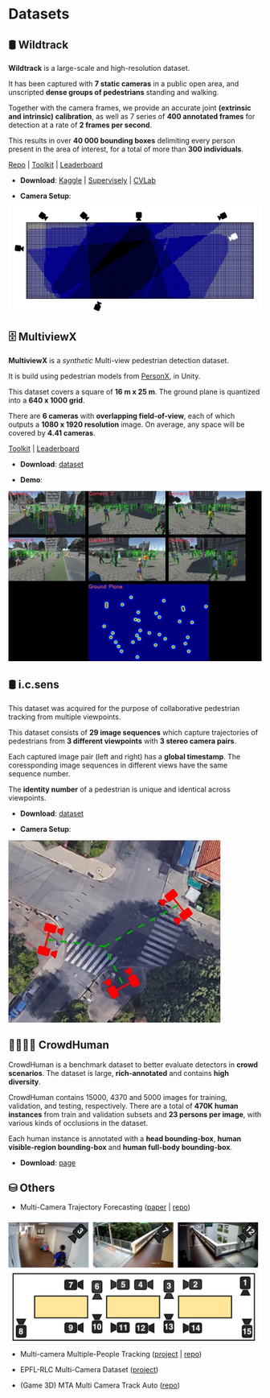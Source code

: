 # Datasets

## 🛢️ Wildtrack

**Wildtrack** is a large-scale and high-resolution dataset.

It has been captured with **7 static cameras** in a public open area, and unscripted **dense groups of pedestrians** standing and walking. 

Together with the camera frames, we provide an accurate joint **(extrinsic and intrinsic) calibration**, as well as 7 series of **400 annotated frames** for detection at a rate of **2 frames per second**. 

This results in over **40 000 bounding boxes** delimiting every person present in the area of interest, for a total of more than **300 individuals**.

[Repo](https://github.com/dataset-ninja/wildtrack) | [Toolkit](https://github.com/Chavdarova/WILDTRACK-toolkit) | [Leaderboard](https://paperswithcode.com/sota/multi-object-tracking-on-wildtrack)

- **Download**: [Kaggle](https://www.kaggle.com/datasets/aryashah2k/large-scale-multicamera-detection-dataset) | [Supervisely](https://assets.supervisely.com/remote/eyJsaW5rIjogImZzOi8vYXNzZXRzLzM0OTJfV2lsZHRyYWNrL3dpbGR0cmFjay1EYXRhc2V0TmluamEudGFyIiwgInNpZyI6ICJISitvTzE5ME92ODM3NW9WRGFuOE4wUEU4SVJqUG1FLzVRSm9ZNDFhRmxzPSJ9) | [CVLab](http://documents.epfl.ch/groups/c/cv/cvlab-unit/www/data/Wildtrack/Wildtrack_dataset_full.zip)

- **Camera Setup**:
<img src="../assets/camera_layout_wildtrack.jpg">

## 🗄️ MultiviewX

**MultiviewX** is a *synthetic* Multi-view pedestrian detection dataset. 

It is build using pedestrian models from [PersonX](https://github.com/sxzrt/Dissecting-Person-Re-ID-from-the-Viewpoint-of-Viewpoint), in Unity. 

This dataset covers a square of **16 m x 25 m**. The ground plane is quantized into a **640 x 1000 grid**. 

There are **6 cameras** with **overlapping field-of-view**, each of which outputs a **1080 x 1920 resolution** image. On average, any space will be covered by **4.41 cameras**.

[Toolkit](https://github.com/hou-yz/MultiviewX) | [Leaderboard](https://paperswithcode.com/sota/multiview-detection-on-multiviewx)

- **Download**: [dataset](https://1drv.ms/u/s!AtzsQybTubHfhYZ9Ghhahbp20OX9kA?e=Hm9Xdg)

- **Demo**:
<img src="../assets/camera_layout_multiviewx.gif">

## 🛢 i.c.sens

This dataset was acquired for the purpose of collaborative pedestrian tracking from multiple viewpoints. 

This dataset consists of **29 image sequences** which capture trajectories of pedestrians from **3 different viewpoints** with **3 stereo camera pairs**. 

Each captured image pair (left and right) has a **global timestamp**. The coressponding image sequences in different views have the same sequence number. 

The **identity number** of a pedestrian is unique and identical across viewpoints.

- **Download**: [dataset](https://service.tib.eu/ldmservice/vdataset/luh-multi-view-pedestrian-tracking)

- **Camera Setup**:
<img src="../assets/camera_layout_icSens.jpg">

## 👨‍👩‍👧‍👦 CrowdHuman

CrowdHuman is a benchmark dataset to better evaluate detectors in **crowd scenarios**. The dataset is large, **rich-annotated** and contains **high diversity**. 

CrowdHuman contains 15000, 4370 and 5000 images for training, validation, and testing, respectively. There are a total of **470K human instances** from train and validation subsets and **23 persons per image**, with various kinds of occlusions in the dataset. 

Each human instance is annotated with a **head bounding-box**, **human visible-region bounding-box** and **human full-body bounding-box**.

- **Download**: [page](https://www.crowdhuman.org/download.html)

## ⛁ Others

- Multi-Camera Trajectory Forecasting ([paper](https://arxiv.org/abs/2005.00282) | [repo](https://github.com/olly-styles/Multi-Camera-Trajectory-Forecasting))
<img src="../assets/camera_layout_WNMF.jpg" width=512>

- Multi-camera Multiple-People Tracking ([project](https://iccv2021-mmp.github.io/subpage/dataset.html) | [repo](https://github.com/damo-cv/MMP_Track1_ICCV21))

- EPFL-RLC Multi-Camera Dataset ([project](https://www.epfl.ch/labs/cvlab/data/data-rlc/))

- (Game 3D) MTA Multi Camera Track Auto ([repo](https://github.com/schuar-iosb/mta-dataset))


